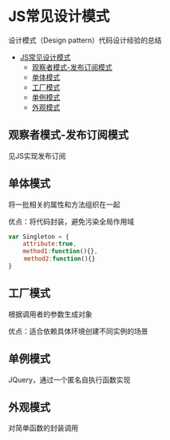 # JS常见设计模式

设计模式（Design pattern）代码设计经验的总结

<!-- TOC -->

- [JS常见设计模式](#js常见设计模式)
  - [观察者模式-发布订阅模式](#观察者模式-发布订阅模式)
  - [单体模式](#单体模式)
  - [工厂模式](#工厂模式)
  - [单例模式](#单例模式)
  - [外观模式](#外观模式)

<!-- /TOC -->

## 观察者模式-发布订阅模式

见JS实现发布订阅

## 单体模式

将一批相关的属性和方法组织在一起

优点：将代码封装，避免污染全局作用域

```js
var Singleton = {
    attribute:true,
    method1:function(){},
　　 method2:function(){}
}
```

## 工厂模式

根据调用者的参数生成对象

优点：适合依赖具体环境创建不同实例的场景

## 单例模式

JQuery，通过一个匿名自执行函数实现

## 外观模式

对简单函数的封装调用